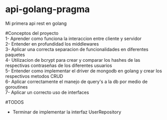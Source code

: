 # api-golang-pragma
Mi primera api rest en golang

#Conceptos del proyecto\
1- Aprender como funciona la interaccion entre cliente y servidor\
2- Entender en profundidad los middlewares\
3- Aplicar una correcta separacion de funcionalidades en diferentes paquetes\
4- Utilizacion de bcrypt para crear y comparar los hashes de las respectivas contraseñas de los diferentes usuarios\
5- Entender como implementar el driver de mongodb en golang y crear los respectivos metodos CRUD\
6- Aplicar correctamente el manejo de query's a la db por medio de goroutines\
7- Aplicar un correcto uso de interfaces

#TODOS
- Terminar de implementar la interfaz UserRepository
